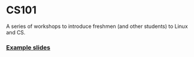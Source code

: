 # CS101

A series of workshops to introduce freshmen (and other students) to Linux and CS.

### [Example slides](https://docs.google.com/presentation/d/1oJV4vxjTWRcoTw9SvG6838uDYKGQxz57_MYQkyJ1cxY/edit?usp=sharing)
